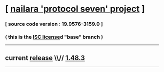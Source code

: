 
# [ [nailara 'protocol seven' project](http://src.nailara.net/) ]

### [ source code version : 19.9576-3159.0 ]

### ( this is the [ISC license](license)d "base" branch )
---
## current [release](https://github.com/anotherlink/nailara/releases) \\\\// [1.48.3](https://github.com/anotherlink/nailara/releases/tag/1.48.3)
---
